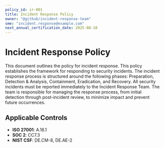 ```yaml
---
policy_id: ir-001
title: Incident Response Policy
owner: "@github/incident-response-team"
sme: "incident.response@example.com"
next_annual_certification_date: 2025-08-10
---
```


# Incident Response Policy

This document outlines the policy for incident response. This policy establishes the framework for responding to security incidents. The incident response process is structured around the following phases: Preparation, Detection & Analysis, Containment, Eradication, and Recovery. All security incidents must be reported immediately to the Incident Response Team. The team is responsible for managing the response process, from initial detection through post-incident review, to minimize impact and prevent future occurrences.

## Applicable Controls

* **ISO 27001**: A.16.1
* **SOC 2**: CC7.3
* **NIST CSF**: DE.CM-8, DE.AE-2
